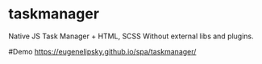 # taskmanager
Native JS Task Manager + HTML, SCSS
Without external libs and plugins.

#Demo
https://eugenelipsky.github.io/spa/taskmanager/
